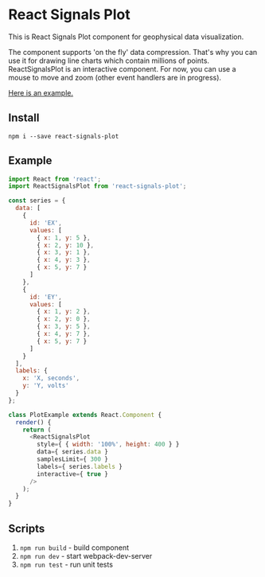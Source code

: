 # React Signals Plot

This is React Signals Plot component for geophysical data visualization.

The component supports 'on the fly' data compression. That's why you can use it for drawing line charts which contain millions of points. ReactSignalsPlot is an interactive component. For now, you can use a mouse to move and zoom (other event handlers are in progress).

[Here is an example.](https://gromtech.github.io/react-signals-plot/)

## Install

`npm i --save react-signals-plot`

## Example

```js
import React from 'react';
import ReactSignalsPlot from 'react-signals-plot';

const series = {
  data: [
    {
      id: 'EX',
      values: [
        { x: 1, y: 5 },
        { x: 2, y: 10 },
        { x: 3, y: 1 },
        { x: 4, y: 3 },
        { x: 5, y: 7 }
      ]
    },
    {
      id: 'EY',
      values: [
        { x: 1, y: 2 },
        { x: 2, y: 0 },
        { x: 3, y: 5 },
        { x: 4, y: 7 },
        { x: 5, y: 7 }
      ]
    }
  ],
  labels: {
    x: 'X, seconds',
    y: 'Y, volts'
  }
};

class PlotExample extends React.Component {
  render() {
    return (
      <ReactSignalsPlot
        style={ { width: '100%', height: 400 } }
        data={ series.data }
        samplesLimit={ 300 }
        labels={ series.labels }
        interactive={ true }
      />
    );
  }
}
```

## Scripts

1. ```npm run build``` - build component
2. ```npm run dev``` - start webpack-dev-server
3. ```npm run test``` - run unit tests
